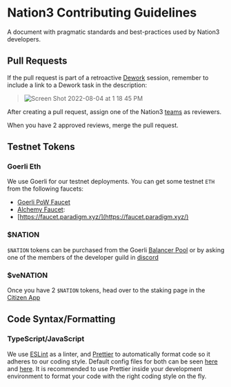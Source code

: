 # Nation3 Contributing Guidelines

A document with pragmatic standards and best-practices used by Nation3 developers.

## Pull Requests

If the pull request is part of a retroactive [Dework](https://app.dework.xyz/nation3) session, remember to include a link to a Dework task in the description:

> ![Screen Shot 2022-08-04 at 1 18 45 PM](https://user-images.githubusercontent.com/95955389/182770285-5355cd10-ebbd-4acf-87a8-0c2d1213fc42.png)

After creating a pull request, assign one of the Nation3 [teams](https://github.com/orgs/nation3/teams) as reviewers.

When you have 2 approved reviews, merge the pull request.

## Testnet Tokens

### Goerli Eth

We use Goerli for our testnet deployments. You can get some testnet `ETH` from the following faucets:

- [Goerli PoW Faucet](https://goerli-faucet.pk910.de/)
- [Alchemy Faucet](https://goerlifaucet.com/):
- [https://faucet.paradigm.xyz/](https://faucet.paradigm.xyz/)

### $NATION

`$NATION` tokens can be purchased from the Goerli [Balancer Pool](https://goerli.balancer.fi/#/pool/0x6f57329d43f3de9ff39d4424576db920b55060b30002000000000000000000d7) or by asking one of the members of the developer guild in [discord](https://discord.gg/zYsf6edHBf)

### $veNATION

Once you have 2 `$NATION` tokens, head over to the staking page in the [Citizen App](https://app.nation3.org/lock)

## Code Syntax/Formatting

### TypeScript/JavaScript

We use [ESLint](https://eslint.org) as a linter, and [Prettier](https://prettier.io) to automatically format code so it adheres to our coding style.
Default config files for both can be seen [here](https://github.com/nation3/app/blob/main/ui/.eslintrc) and [here](https://github.com/nation3/app/blob/main/ui/.prettierrc.json). It is recommended to use Prettier inside your development environment to format your code with the right coding style on the fly.
